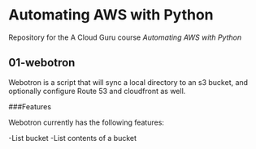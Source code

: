 # Automating AWS with Python
Repository for the A Cloud Guru course *Automating AWS with Python*


## 01-webotron

Webotron is a script that will sync a local directory to an s3 bucket, and optionally configure Route 53 and cloudfront as well.

###Features

Webotron currently has the following features:

-List bucket
-List contents of a bucket
